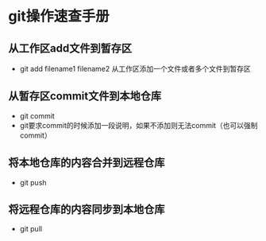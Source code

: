 # git操作速查手册

## 从工作区add文件到暂存区
+ git add filename1 filename2 从工作区添加一个文件或者多个文件到暂存区

## 从暂存区commit文件到本地仓库
+ git commit
 + git要求commit的时候添加一段说明，如果不添加则无法commit（也可以强制commit）

## 将本地仓库的内容合并到远程仓库
+ git push

## 将远程仓库的内容同步到本地仓库 
+ git pull 
 

